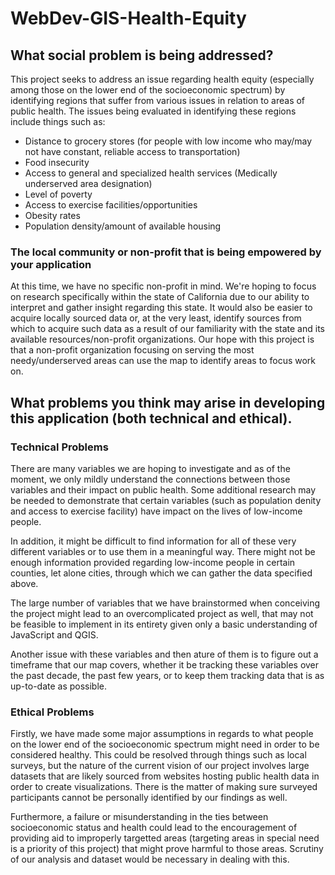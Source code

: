 # WebDev-GIS-Health-Equity

## What social problem is being addressed?
This project seeks to address an issue regarding health equity (especially among those on the lower end of the socioeconomic spectrum) by identifying regions that suffer from various issues in relation to areas of public health. The issues being evaluated in identifying these regions include things such as:
- Distance to grocery stores (for people with low income who may/may not have constant, reliable access to transportation)
- Food insecurity
- Access to general and specialized health services (Medically underserved area designation)
- Level of poverty
- Access to exercise facilities/opportunities
- Obesity rates
- Population density/amount of available housing
### The local community or non-profit that is being empowered by your application
At this time, we have no specific non-profit in mind. We're hoping to focus on research specifically within the state of California due to our ability to interpret and gather insight regarding this state. It would also be easier to acquire locally sourced data or, at the very least, identify sources from which to acquire such data as a result of our familiarity with the state and its available resources/non-profit organizations. Our hope with this project is that a non-profit organization focusing on serving the most needy/underserved areas can use the map to identify areas to focus work on.

## What problems you think may arise in developing this application (both technical and ethical).
### Technical Problems
There are many variables we are hoping to investigate and as of the moment, we only mildly understand the connections between those variables and their impact on public health. Some additional research may be needed to demonstrate that certain variables (such as population denity and access to exercise facility) have impact on the lives of low-income people. 

In addition, it might be difficult to find information for all of these very different variables or to use them in a meaningful way. There might not be enough information provided regarding low-income people in certain counties, let alone cities, through which we can gather the data specified above. 

The large number of variables that we have brainstormed when conceiving the project might lead to an overcomplicated project as well, that may not be feasible to implement in its entirety given only a basic understanding of JavaScript and QGIS. 

Another issue with these variables and then ature of them is to figure out a timeframe that our map covers, whether it be tracking these variables over the past decade, the past few years, or to keep them tracking data that is as up-to-date as possible.
### Ethical Problems
Firstly, we have made some major assumptions in regards to what people on the lower end of the socioeconomic spectrum might need in order to be considered healthy. This could be resolved through things such as local surveys, but the nature of the current vision of our project involves large datasets that are likely sourced from websites hosting public health data in order to create visualizations. There is the matter of making sure surveyed participants cannot be personally identified by our findings as well. 

Furthermore, a failure or misunderstanding in the ties between socioeconomic status and health could lead to the encouragement of providing aid to improperly targetted areas (targeting areas in special need is a priority of this project) that might prove harmful to those areas. Scrutiny of our analysis and dataset would be necessary in dealing with this.
